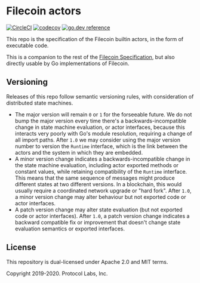 # Filecoin actors
[![CircleCI](https://circleci.com/gh/filecoin-project/specs-actors.svg?style=svg)](https://circleci.com/gh/filecoin-project/specs-actors)
[![codecov](https://codecov.io/gh/filecoin-project/specs-actors/branch/master/graph/badge.svg)](https://codecov.io/gh/filecoin-project/specs-actors)
[![go.dev reference](https://img.shields.io/badge/go.dev-reference-007d9c?logo=go&logoColor=white)](https://pkg.go.dev/github.com/chenjianmei111/specs-actors)

This repo is the specification of the Filecoin builtin actors, in the form of executable code.

This is a companion to the rest of the [Filecoin Specification](https://github.com/filecoin-project/specs), 
but also directly usable by Go implementations of Filecoin.

## Versioning

Releases of this repo follow semantic versioning rules, with consideration of distributed state machines.
- The major version will remain `0` or `1` for the forseeable future. 
  We do not bump the major version every time there's a backwards-incompatible change in state machine evaluation, 
  or actor interfaces, because this interacts very poorly with Go's module resolution, 
  requiring a change of all import paths.
  After `1.0` we may consider using the major version number to version the `Runtime` interface, which is the link between
  the actors and the system in which they are embedded.
- A minor version change indicates a backwards-incompatible change in the state machine evaluation, including
  actor exported methods or constant values, while retaining compatibility of the `Runtime` interface.
  This means that the same sequence of messages might produce different states at two different versions.
  In a blockchain, this would usually require a coordinated network upgrade or "hard fork".
  After `1.0`, a minor version change may alter behaviour but not exported code or actor interfaces.
- A patch version change may alter state evaluation (but not exported code or actor interfaces).
  After `1.0`, a patch version change indicates a backward compatible fix or improvement that doesn't change
  state evaluation semantics or exported interfaces. 

## License
This repository is dual-licensed under Apache 2.0 and MIT terms.

Copyright 2019-2020. Protocol Labs, Inc.
